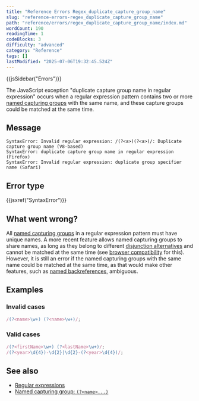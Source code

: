 ```yaml
---
title: "Reference Errors Regex_duplicate_capture_group_name"
slug: "reference-errors-regex_duplicate_capture_group_name"
path: "reference/errors/regex_duplicate_capture_group_name/index.md"
wordCount: 190
readingTime: 1
codeBlocks: 3
difficulty: "advanced"
category: "Reference"
tags: []
lastModified: "2025-07-06T19:32:45.524Z"
---
```



{{jsSidebar("Errors")}}

The JavaScript exception "duplicate capture group name in regular expression" occurs when a regular expression pattern contains two or more [named capturing groups](/en-US/docs/Web/JavaScript/Reference/Regular_expressions/Named_capturing_group) with the same name, and these capture groups could be matched at the same time.

## Message

```plain
SyntaxError: Invalid regular expression: /(?<a>)(?<a>)/: Duplicate capture group name (V8-based)
SyntaxError: duplicate capture group name in regular expression (Firefox)
SyntaxError: Invalid regular expression: duplicate group specifier name (Safari)
```

## Error type

{{jsxref("SyntaxError")}}

## What went wrong?

All [named capturing groups](/en-US/docs/Web/JavaScript/Reference/Regular_expressions/Named_capturing_group) in a regular expression pattern must have unique names. A more recent feature allows named capturing groups to share names, as long as they belong to different [disjunction alternatives](/en-US/docs/Web/JavaScript/Reference/Regular_expressions/Disjunction) and cannot be matched at the same time (see [browser compatibility](/en-US/docs/Web/JavaScript/Reference/Regular_expressions/Named_capturing_group#browser_compatibility) for this). However, it is still an error if the named capturing groups with the same name could be matched at the same time, as that would make other features, such as [named backreferences](/en-US/docs/Web/JavaScript/Reference/Regular_expressions/Named_backreference), ambiguous.

## Examples

### Invalid cases

```js example-bad
/(?<name>\w+) (?<name>\w+)/;
```

### Valid cases

```js example-good
/(?<firstName>\w+) (?<lastName>\w+)/;
/(?<year>\d{4})-\d{2}|\d{2}-(?<year>\d{4})/;
```

## See also

- [Regular expressions](/en-US/docs/Web/JavaScript/Reference/Regular_expressions)
- [Named capturing group: `(?<name>...)`](/en-US/docs/Web/JavaScript/Reference/Regular_expressions/Named_capturing_group)
